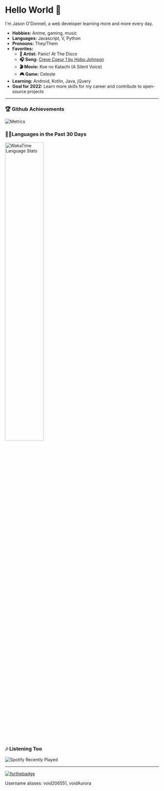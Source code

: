 # Hello World 👋

I'm Jason O'Donnell, a web developer learning more and more every day. 

-   **Hobbies:** Anime, gaming, music
-   **Languages:** Javascript, V, Python
-   **Pronouns:** They/Them
-   **Favorites:**
    -   **🎤 Artist:** Panic! At The Disco
    -   **🎧 Song:** [Creve Coeur 1 by Hobo Johnson](https://open.spotify.com/track/3DEBzWeKiotejoASmaaMZV?si=e362ca9d1f5b46f7)
    -   **🎬 Movie:** Koe no Katachi (A Silent Voice)
    -   **🎮 Game:** Celeste
-   **Learning:** Android, Kotlin, Java, jQuery
-   **Goal for 2022:** Learn more skills for my career and contribute to open-source projects

* * *

### 🏆 Github Achievements

![Metrics](https://metrics.lecoq.io/void206551?template=classic&amp;base.header=0&amp;base.activity=0&amp;base.community=0&amp;base.repositories=0&amp;base.metadata=0&amp;achievements=1&amp;achievements.threshold=C&amp;achievements.secrets=true&amp;achievements.display=compact&amp;achievements.limit=0&amp;config.timezone=America%2FNew_York)

### 🧑‍💻Languages in the Past 30 Days

<img src="https://wakatime.com/share/@voidAurora/39d32b2c-322a-4ba6-9f30-9a5eb64ced87.png" alt="WakaTime Language Stats" width="50%">

### 🎶 Listening Too

![Spotify Recently Played](https://spotify-recently-played-readme.vercel.app/api?user=jaycool090)

* * *

[![forthebadge](https://forthebadge.com/images/badges/it-works-why.svg)](https://forthebadge.com)

Username aliases: void206551, voidAurora
